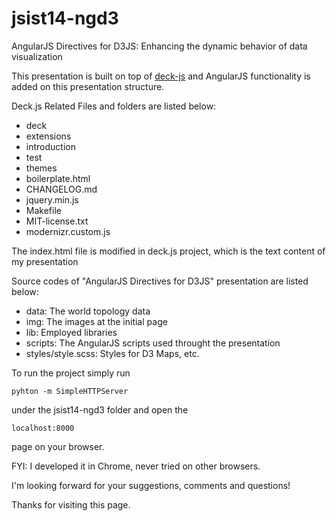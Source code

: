 jsist14-ngd3
============

AngularJS Directives for D3JS: Enhancing the dynamic behavior of data visualization

This presentation is built on top of [deck-js](http://imakewebthings.com/deck.js/) and AngularJS
functionality is added on this presentation structure.

Deck.js Related Files and folders are listed below: 

 * deck
 * extensions
 * introduction
 * test
 * themes
 * boilerplate.html
 * CHANGELOG.md
 * jquery.min.js
 * Makefile
 * MIT-license.txt
 * modernizr.custom.js
 
The index.html file is modified in deck.js project, which is the text content of my presentation
 
Source codes of "AngularJS Directives for D3JS" presentation are listed below:
 
 * data: The world topology data
 * img: The images at the initial page
 * lib: Employed libraries
 * scripts: The AngularJS scripts used throught the presentation
 * styles/style.scss: Styles for D3 Maps, etc.

To run the project simply run 

`pyhton -m SimpleHTTPServer`

under the jsist14-ngd3 folder and open the

`localhost:8000`

page on your browser. 

FYI: I developed it in Chrome, never tried on other browsers.
  
I'm looking forward for your suggestions, comments and questions!

Thanks for visiting this page.
